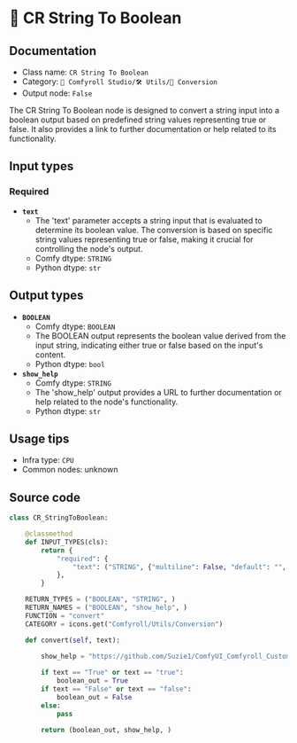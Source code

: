 # 🔧 CR String To Boolean
## Documentation
- Class name: `CR String To Boolean`
- Category: `🧩 Comfyroll Studio/🛠️ Utils/🔧 Conversion`
- Output node: `False`

The CR String To Boolean node is designed to convert a string input into a boolean output based on predefined string values representing true or false. It also provides a link to further documentation or help related to its functionality.
## Input types
### Required
- **`text`**
    - The 'text' parameter accepts a string input that is evaluated to determine its boolean value. The conversion is based on specific string values representing true or false, making it crucial for controlling the node's output.
    - Comfy dtype: `STRING`
    - Python dtype: `str`
## Output types
- **`BOOLEAN`**
    - Comfy dtype: `BOOLEAN`
    - The BOOLEAN output represents the boolean value derived from the input string, indicating either true or false based on the input's content.
    - Python dtype: `bool`
- **`show_help`**
    - Comfy dtype: `STRING`
    - The 'show_help' output provides a URL to further documentation or help related to the node's functionality.
    - Python dtype: `str`
## Usage tips
- Infra type: `CPU`
- Common nodes: unknown


## Source code
```python
class CR_StringToBoolean:

    @classmethod
    def INPUT_TYPES(cls):
        return {
            "required": {
                "text": ("STRING", {"multiline": False, "default": "", "forceInput": True}),
            },
        }

    RETURN_TYPES = ("BOOLEAN", "STRING", )
    RETURN_NAMES = ("BOOLEAN", "show_help", )
    FUNCTION = "convert"
    CATEGORY = icons.get("Comfyroll/Utils/Conversion")

    def convert(self, text):
    
        show_help = "https://github.com/Suzie1/ComfyUI_Comfyroll_CustomNodes/wiki/Conversion-Nodes#cr-string-to-boolean"

        if text == "True" or text == "true":
            boolean_out = True
        if text == "False" or text == "false":
            boolean_out = False
        else:
            pass

        return (boolean_out, show_help, )

```

